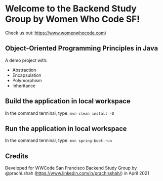 # Welcome to the Backend Study Group by Women Who Code SF!

Check us out: https://www.womenwhocode.com/

## Object-Oriented Programming Principles in Java

A demo project with:

- Abstraction
- Encapsulation
- Polymorphism
- Inheritance

## Build the application in local workspace

In the command terminal, type: ```mvn clean install -U```

## Run the application in local workspace

In the command terminal, type: ```mvn spring-boot:run```

## Credits

Developed for WWCode San Francisco Backend Study Group by
@prachi.shah (https://www.linkedin.com/in/prachisshah/) in April 2021